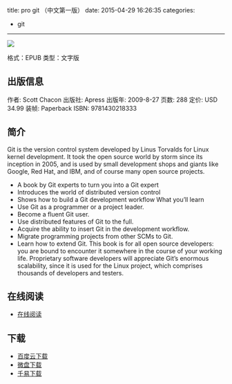 title: pro git （中文第一版）
date: 2015-04-29 16:26:35
categories:
  - git
---

![](http://img5.douban.com/lpic/s4245786.jpg)

格式：EPUB
类型：文字版

<!--more-->

## 出版信息 ##

作者: Scott Chacon 
出版社: Apress
出版年: 2009-8-27
页数: 288
定价: USD 34.99
装帧: Paperback
ISBN: 9781430218333

## 简介 ##

Git is the version control system developed by Linus Torvalds for Linux kernel development. It took the open source world by storm since its inception in 2005, and is used by small development shops and giants like Google, Red Hat, and IBM, and of course many open source projects.
* A book by Git experts to turn you into a Git expert
* Introduces the world of distributed version control
* Shows how to build a Git development workflow
What you’ll learn
* Use Git as a programmer or a project leader.
* Become a fluent Git user.
* Use distributed features of Git to the full.
* Acquire the ability to insert Git in the development workflow.
* Migrate programming projects from other SCMs to Git.
* Learn how to extend Git.
This book is for all open source developers: you are bound to encounter it somewhere in the course of your working life. Proprietary software developers will appreciate Git’s enormous scalability, since it is used for the Linux project, which comprises thousands of developers and testers.

## 在线阅读 ##

* [在线阅读](http://git-scm.com/book/zh/v1)

## 下载 ##

* [百度云下载](http://pan.baidu.com/s/1eQ93YBw)
* [微盘下载](http://vdisk.weibo.com/s/qBHeHbwa2TRcB)
* [千易下载](http://1000eb.com/1dyii)